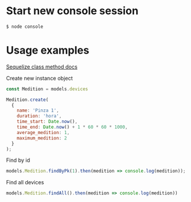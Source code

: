 # Start new console session

```bash
$ node console
```

# Usage examples
[Sequelize class method docs](https://sequelize.org/master/manual/models-usage.html)

Create new instance object

```js
const Medition = models.devices

Medition.create(
  {
    name: 'Pinza 1',
    duration: 'hora',
    time_start: Date.now(),
    time_end: Date.now() + 1 * 60 * 60 * 1000,
    average_medition: 1,
    maximum_medition: 2
  }
);
```

Find by id
```js
models.Medition.findByPk(1).then(medition => console.log(medition));
```

Find all devices
```js
models.Medition.findAll().then(medition => console.log(medition))
```
